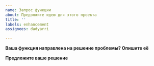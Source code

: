 ```yaml
---
name: Запрос функции
about: Предолжите идею для этого проекта
title: ''
labels: enhancement
assignees: dadyarri

---
```


**Ваша функция направлена на решение проблемы? Опишите её**

<!--Простое и подробное описание проблемы-->

**Предложите ваше решение**

<!--Простое и подробное решение проблемы-->
